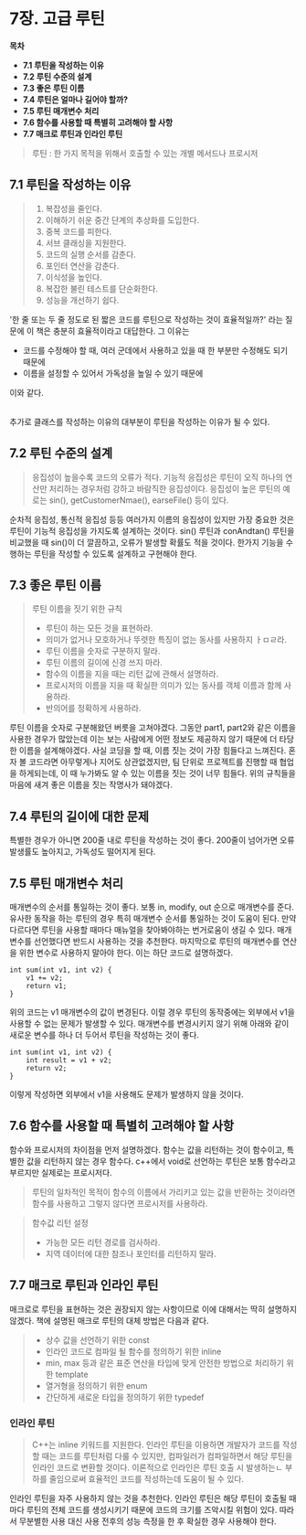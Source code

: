 # 7장. 고급 루틴

**목차**

- **7.1 루틴을 작성하는 이유**
- **7.2 루틴 수준의 설계**
- **7.3 좋은 루틴 이름**
- **7.4 루틴은 얼마나 길어야 할까?**
- **7.5 루틴 매개변수 처리**
- **7.6 함수를 사용할 때 특별히 고려해야 할 사항**
- **7.7 매크로 루틴과 인라인 루틴**

> 루틴 : 한 가지 목적을 위해서 호출할 수 있는 개별 메서드나 프로시저

## 7.1 루틴을 작성하는 이유

> 1. 복잡성을 줄인다.
> 2. 이해하기 쉬운 중간 단계의 추상화를 도입한다.
> 3. 중복 코드를 피한다.
> 4. 서브 클래싱을 지원한다.
> 5. 코드의 실행 순서를 감춘다.
> 6. 포인터 연산을 감춘다.
> 7. 이식성을 높인다.
> 8. 복잡한 불린 테스트를 단순화한다.
> 9. 성능을 개선하기 쉽다.

'한 줄 또는 두 줄 정도로 된 짧은 코드를 루틴으로 작성하는 것이 효율적일까?' 라는 질문에 이 책은 충분히 효율적이라고 대답한다. 그 이유는

- 코드를 수정해야 할 때, 여러 군데에서 사용하고 있을 때 한 부분만 수정해도 되기 때문에
- 이름을 설정할 수 있어서 가독성을 높일 수 있기 때문에

이와 같다.

<br>
추가로 클래스를 작성하는 이유의 대부분이 루틴을 작성하는 이유가 될 수 있다.

## 7.2 루틴 수준의 설계

> 응집성이 높을수록 코드의 오류가 적다.
> 기능적 응집성은 루틴이 오직 하나의 연산만 처리하는 경우처럼 강하고 바람직한 응집성이다. 응집성이 높은 루틴의 예로는 sin(), getCustomerNmae(), earseFile() 등이 있다.

순차적 응집성, 통신적 응집성 등등 여러가지 이름의 응집성이 있지만 가장 중요한 것은 루틴이 기능적 응집성을 가지도록 설계하는 것이다.
sin() 루틴과 conAndtan() 루틴을 비교했을 때 sin()이 더 깔끔하고, 오류가 발생할 확률도 적을 것이다.
한가지 기능을 수행하는 루틴을 작성할 수 있도록 설계하고 구현해야 한다.

## 7.3 좋은 루틴 이름

> 루틴 이름을 짓기 위한 규칙
>
> - 루틴이 하는 모든 것을 표현하라.
> - 의미가 없거나 모호하거나 뚜렷한 특징이 없는 동사를 사용하지 ㅏㅁㄹ라.
> - 루틴 이름을 숫자로 구분하지 말라.
> - 루틴 이름의 길이에 신경 쓰지 마라.
> - 함수의 이름을 지을 때는 리턴 값에 관해서 설명하라.
> - 프로시저의 이름을 지을 때 확실한 의미가 있는 동사를 객체 이름과 함께 사용하라.
> - 반의어를 정확하게 사용하라.

루틴 이름을 숫자로 구분해왔던 버릇을 고쳐야겠다. 그동안 part1, part2와 같은 이름을 사용한 경우가 많았는데 이는 보는 사람에게 어떤 정보도 제공하지 않기 때문에 더 타당한 이름을 설계해야겠다.
사실 코딩을 할 때, 이름 짓는 것이 가장 힘들다고 느껴진다. 혼자 볼 코드라면 아무렇게나 지어도 상관없겠지만, 팀 단위로 프로젝트를 진행할 때 협업을 하게되는데, 이 때 누가봐도 알 수 있는 이름을 짓는 것이 너무 힘들다. 위의 규칙들을 마음에 새겨 좋은 이름을 짓는 작명사가 돼야겠다.

## 7.4 루틴의 길이에 대한 문제

특별한 경우가 아니면 200줄 내로 루틴을 작성하는 것이 좋다. 200줄이 넘어가면 오류 발생률도 높아지고, 가독성도 떨어지게 된다.

## 7.5 루틴 매개변수 처리

매개변수의 순서를 통일하는 것이 좋다. 보통 in, modify, out 순으로 매개변수를 준다. 유사한 동작을 하는 루틴의 경우 특히 매개변수 순서를 통일하는 것이 도움이 된다. 만약 다르다면 루틴을 사용할 때마다 매뉴얼을 찾아봐야하는 번거로움이 생길 수 있다.
매개변수를 선언했다면 반드시 사용하는 것을 추천한다.
마지막으로 루틴의 매개변수를 연산을 위한 변수로 사용하지 말아야 한다. 이는 하단 코드로 설명하겠다.

```
int sum(int v1, int v2) {
    v1 += v2;
    return v1;
}
```

위의 코드는 v1 매개변수의 값이 변경된다. 이럴 경우 루틴의 동작중에는 외부에서 v1을 사용할 수 없는 문제가 발생할 수 있다. 매개변수를 변경시키지 않기 위해 아래와 같이 새로운 변수를 하나 더 두어서 루틴을 작성하는 것이 좋다.

```
int sum(int v1, int v2) {
    int result = v1 + v2;
    return v2;
}
```

이렇게 작성하면 외부에서 v1을 사용해도 문제가 발생하지 않을 것이다.

## 7.6 함수를 사용할 때 특별히 고려해야 할 사항

함수와 프로시저의 차이점을 먼저 설명하겠다. 함수는 값을 리턴하는 것이 함수이고, 특별한 값을 리턴하지 않는 경우 함수다. c++에서 void로 선언하는 루틴은 보통 함수라고 부르지만 실제로는 프로시저다.

> 루틴의 일차적인 목적이 함수의 이름에서 가리키고 있는 값을 반환하는 것이라면 함수를 사용하고 그렇지 않다면 프로시저를 사용하라.

> 함수값 리턴 설정
>
> - 가능한 모든 리턴 경로를 검사하라.
> - 지역 데이터에 대한 참조나 포인터를 리턴하지 말라.

## 7.7 매크로 루틴과 인라인 루틴

매크로로 루틴을 표현하는 것은 권장되지 않는 사항이므로 이에 대해서는 딱히 설명하지 않겠다. 책에 설명된 매크로 루틴의 대체 방법은 다음과 같다.

> - 상수 값을 선언하기 위한 const
> - 인라인 코드로 컴파일 될 함수를 정의하기 위한 inline
> - min, max 등과 같은 표준 연산을 타입에 맞게 안전한 방법으로 처리하기 위한 template
> - 열거형을 정의하기 위한 enum
> - 간단하게 새로운 타입을 정의하기 위한 typedef

### 인라인 루틴

> C++는 inline 키워드를 지원한다. 인라인 루틴을 이용하면 개발자가 코드를 작성할 때는 코드를 루틴처럼 다룰 수 있지만, 컴파일러가 컴파일하면서 해당 루틴을 인라인 코드로 변환할 것이다. 이론적으로 인라인은 루틴 호출 시 발생하는ㄴ 부하를 줄임으로써 효율적인 코드를 작성하는데 도움이 될 수 있다.

인라인 루틴을 자주 사용하지 않는 것을 추천한다. 인라인 루틴은 해당 루틴이 호출될 때마다 루틴의 전체 코드를 생성시키기 때문에 코드의 크기를 즈악시킬 위험이 있다. 따라서 무분별한 사용 대신 사용 전후의 성능 측정을 한 후 확실한 경우 사용해야 한다.
